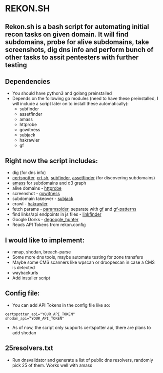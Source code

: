 # REKON.SH

## Rekon.sh is a bash script for automating initial recon tasks on given domain. It will find subdomains, probe for alive subdomains, take screenshots, dig dns info and perform bunch of other tasks to assit pentesters with further testing

## Dependencies

* You should have python3 and golang preinstalled
* Depends on the following go modules (need to have these preinstalled, I will include a script later on to install these automatically):
    * subfinder
    * assetfinder
    * amass
    * httprobe
    * gowitness
    * subjack
    * hakrawler
    * gf

## Right now the script includes:

* dig (for dns info)
* [certspotter](https://github.com/SSLMate/certspotter), [crt.sh](https://crt.sh/), [subfinder](https://github.com/projectdiscovery/subfinder), [assetfinder](https://github.com/tomnomnom/assetfinder) (for discovering subdomains)
* [amass](https://github.com/OWASP/Amass) for subdomains and d3 graph
* alive domains - [httprobe](https://github.com/tomnomnom/httprobe)
* screenshot - [gowitness](https://github.com/sensepost/gowitness)
* subdomain takeover - [subjack](https://github.com/haccer/subjack)
* crawl - [hakrawler](https://github.com/hakluke/hakrawler)
* fetch params - [paramspider](https://github.com/devanshbatham/ParamSpider), separate with [gf](https://github.com/tomnomnom/gf) and [gf-patterns](https://github.com/1ndianl33t/Gf-Patterns)
* find links/api endpoints in js files - [linkfinder](https://github.com/GerbenJavado/LinkFinder)
* Google Dorks - [degoogle_hunter](https://github.com/six2dez/degoogle_hunter)
* Reads API Tokens from rekon.config

## I would like to implement:

* nmap, shodan, breach-parse
* Some more dns tools, maybe automate testing for zone transfers
* Maybe some CMS scanners like wpscan or droopescan in case a CMS is detected
* waybackurls
* Add installer script

## Config file:

* You can add API Tokens in the config file like so:
```
certspotter_api="YOUR_API_TOKEN"
shodan_api="YOUR_API_TOKEN"
```
* As of now, the script only supports certspotter api, there are plans to add shodan

## 25resolvers.txt

* Run dnsvalidator and generate a list of public dns resolvers, randomly pick 25 of them. Works well with amass